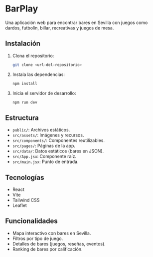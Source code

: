 # BarPlay

Una aplicación web para encontrar bares en Sevilla con juegos como dardos, futbolín, billar, recreativas y juegos de mesa.

## Instalación

1. Clona el repositorio:

   ```bash
   git clone <url-del-repositorio>
   ```
2. Instala las dependencias:

   ```bash
   npm install
   ```
3. Inicia el servidor de desarrollo:

   ```bash
   npm run dev
   ```

## Estructura

- `public/`: Archivos estáticos.
- `src/assets/`: Imágenes y recursos.
- `src/components/`: Componentes reutilizables.
- `src/pages/`: Páginas de la app.
- `src/data/`: Datos estáticos (bares en JSON).
- `src/App.jsx`: Componente raíz.
- `src/main.jsx`: Punto de entrada.

## Tecnologías

- React
- Vite
- Tailwind CSS
- Leaflet

## Funcionalidades

- Mapa interactivo con bares en Sevilla.
- Filtros por tipo de juego.
- Detalles de bares (juegos, reseñas, eventos).
- Ranking de bares por calificación.